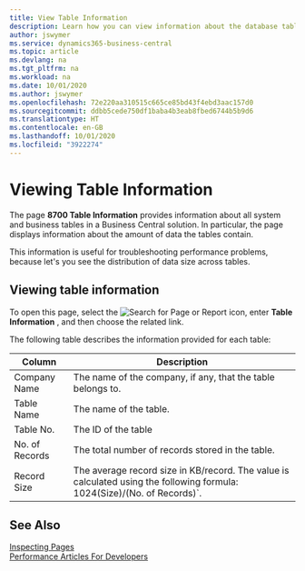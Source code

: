 ```yaml
---
title: View Table Information
description: Learn how you can view information about the database tables right from the client interface in Business Central.
author: jswymer
ms.service: dynamics365-business-central
ms.topic: article
ms.devlang: na
ms.tgt_pltfrm: na
ms.workload: na
ms.date: 10/01/2020
ms.author: jswymer
ms.openlocfilehash: 72e220aa310515c665ce85bd43f4ebd3aac157d0
ms.sourcegitcommit: ddbb5cede750df1baba4b3eab8fbed6744b5b9d6
ms.translationtype: HT
ms.contentlocale: en-GB
ms.lasthandoff: 10/01/2020
ms.locfileid: "3922274"
---
```

# <a name="viewing-table-information"></a>Viewing Table Information

The page **8700 Table Information** provides information about all system and business tables in a Business Central solution. In particular, the page displays information about the amount of data the tables contain.

This information is useful for troubleshooting performance problems, because let's you see the distribution of data size across tables.

## <a name="viewing-table-information"></a>Viewing table information

To open this page, select the ![Search for Page or Report](media/ui-search/search_small.png "Search for Page or Report icon") icon, enter **Table Information** , and then choose the related link.

The following table describes the information provided for each table:

|Column|Description|
|------|-----------|
|Company Name|The name of the company, if any, that the table belongs to.|
|Table Name|The name of the table.|
|Table No.|The ID of the table|
|No. of Records|The total number of records stored in the table.|
|Record Size|The average record size in KB/record. The value is calculated using the following formula: 1024(Size)/(No. of Records)`. |

## <a name="see-also"></a>See Also

[Inspecting Pages](across-inspect-page.md)  
[Performance Articles For Developers](/dynamics365/business-central/dev-itpro/performance/performance-developer)  
